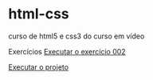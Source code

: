 # html-css
 curso de html5 e css3 do curso em vídeo

Exercícios
<a href="https://camiladlima.github.io/html-css/exercicios/ex002/index.html">Executar o exercício 002</a>

<a href="https://camiladlima.github.io/html-css/desafios/d010/android.html">Executar o projeto</a>